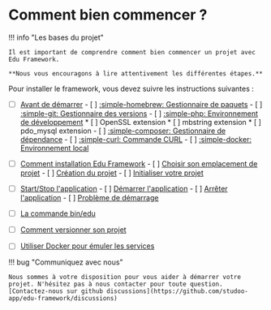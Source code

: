 # Comment bien commencer ?

!!! info "Les bases du projet"

    Il est important de comprendre comment bien commencer un projet avec Edu Framework. 

    **Nous vous encouragons à lire attentivement les différentes étapes.**

Pour installer le framework, vous devez suivre les instructions suivantes :

- [ ] [Avant de démarrer](prerequis.md)
      - [ ] [:simple-homebrew: Gestionnaire de paquets](prerequis.md#gestionnaire-de-paquets)
      - [ ] [:simple-git: Gestionnaire des versions](prerequis.md#gestionnaire-des-versions)
      - [ ] [:simple-php: Environnement de développement](prerequis.md#environnement-de-developpement)
          * [ ] OpenSSL extension
          * [ ] mbstring extension
          * [ ] pdo_mysql extension
      - [ ] [:simple-composer: Gestionnaire de dépendance](prerequis.md#gestionnaire-de-dependance)
      - [ ] [:simple-curl: Commande CURL](prerequis.md#commande-curl)
      - [ ] [:simple-docker: Environnement local](prerequis.md#environnement-local)
- [ ] [Comment installation Edu Framework](installation.md)
      - [ ] [Choisir son emplacement de projet](installation.md#choisir-son-emplacement-de-projet)
      - [ ] [Création du projet](installation.md#creation-du-projet)
      - [ ] [Initialiser votre projet](installation.md#initialiser-votre-projet)
- [ ] [Start/Stop l'application](start-application.md)
      - [ ] [Démarrer l'application](start-application.md#demarrer-lapplication)
      - [ ] [Arrêter l'application](start-application.md#arreter-lapplication)
      - [ ] [Problème de démarrage](start-application.md#probleme-de-demarrage)
- [ ] [La commande bin/edu](#)
- [ ] [Comment versionner son projet](#)
- [ ] [Utiliser Docker pour émuler les services](#)


!!! bug "Communiquez avec nous"

    Nous sommes à votre disposition pour vous aider à démarrer votre projet. N'hésitez pas à nous contacter pour toute question.
    [Contactez-nous sur github discussions](https://github.com/studoo-app/edu-framework/discussions)